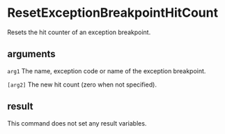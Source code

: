 # ResetExceptionBreakpointHitCount

Resets the hit counter of an exception breakpoint.

## arguments

`arg1` The name, exception code or name of the exception breakpoint.

`[arg2]` The new hit count (zero when not specified).

## result

This command does not set any result variables.
